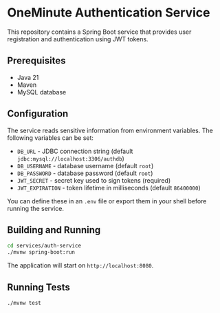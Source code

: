 # OneMinute Authentication Service

This repository contains a Spring Boot service that provides user registration and authentication using JWT tokens.

## Prerequisites

- Java 21
- Maven
- MySQL database

## Configuration

The service reads sensitive information from environment variables. The following variables can be set:

- `DB_URL` - JDBC connection string (default `jdbc:mysql://localhost:3306/authdb`)
- `DB_USERNAME` - database username (default `root`)
- `DB_PASSWORD` - database password (default `root`)
- `JWT_SECRET` - secret key used to sign tokens (required)
- `JWT_EXPIRATION` - token lifetime in milliseconds (default `86400000`)

You can define these in an `.env` file or export them in your shell before running the service.

## Building and Running

```bash
cd services/auth-service
./mvnw spring-boot:run
```

The application will start on `http://localhost:8080`.

## Running Tests

```bash
./mvnw test
```
